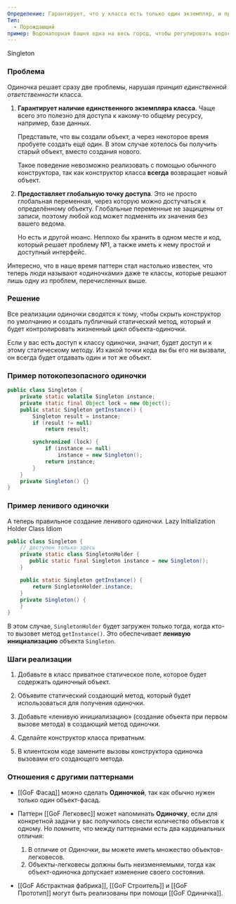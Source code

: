 ```yaml
---
Определение: Гарантирует, что у класса есть только один экземпляр, и предоставляет к нему глобальную точку доступа.
Тип:
  - Порождающий
пример: Водонапорная башня одна на весь город, чтобы регулировать водоснабжение
---
```

Singleton
### Проблема

Одиночка решает сразу две проблемы, нарушая _принцип единственной ответственности_ класса.

1. **Гарантирует наличие единственного экземпляра класса**. Чаще всего это полезно для доступа к какому-то общему ресурсу, например, базе данных.
    
    Представьте, что вы создали объект, а через некоторое время пробуете создать ещё один. В этом случае хотелось бы получить старый объект, вместо создания нового.
    
    Такое поведение невозможно реализовать с помощью обычного конструктора, так как конструктор класса **всегда** возвращает новый объект.

2. **Предоставляет глобальную точку доступа**. Это не просто глобальная переменная, через которую можно достучаться к определённому объекту. Глобальные переменные не защищены от записи, поэтому любой код может подменять их значения без вашего ведома.
    
    Но есть и другой нюанс. Неплохо бы хранить в одном месте и код, который решает проблему №1, а также иметь к нему простой и доступный интерфейс.
    

Интересно, что в наше время паттерн стал настолько известен, что теперь люди называют «одиночками» даже те классы, которые решают лишь одну из проблем, перечисленных выше.
### Решение 

Все реализации одиночки сводятся к тому, чтобы скрыть конструктор по умолчанию и создать публичный статический метод, который и будет контролировать жизненный цикл объекта-одиночки.

Если у вас есть доступ к классу одиночки, значит, будет доступ и к этому статическому методу. Из какой точки кода вы бы его ни вызвали, он всегда будет отдавать один и тот же объект.

### Пример потокопезопасного одиночки

```java
public class Singleton {
    private static volatile Singleton instance;
    private static final Object lock = new Object();
    public static Singleton getInstance() {
        Singleton result = instance;
        if (result != null)
            return result;

        synchronized (lock) {
            if (instance == null)
                instance = new Singleton();
            return instance;
        }
    }
    private Singleton() {}
}
```

### Пример ленивого одиночки

А теперь правильное создание ленивого одиночки. 
Lazy Initialization Holder Class Idiom

```java
public class Singleton {
	// доступен только здесь
    private static class SingletonHolder {
       public static final Singleton instance = new Singleton();
    }

    public static Singleton getInstance() {
        return SingletonHolder.instance;
    }
    private Singleton() {
    }
}
```

В этом случае, `SingletonHolder` будет загружен только тогда, когда кто-то вызовет метод `getInstance()`. Это обеспечивает **ленивую инициализацию** объекта `Singleton`.
### Шаги реализации

1. Добавьте в класс приватное статическое поле, которое будет содержать одиночный объект.
    
2. Объявите статический создающий метод, который будет использоваться для получения одиночки.
    
3. Добавьте «ленивую инициализацию» (создание объекта при первом вызове метода) в создающий метод одиночки.
    
4. Сделайте конструктор класса приватным.
    
5. В клиентском коде замените вызовы конструктора одиночка вызовами его создающего метода.

### Отношения с другими паттернами

- [[GoF Фасад]] можно сделать **Одиночкой**, так как обычно нужен только один объект-фасад.
    
- Паттерн [[GoF Легковес]] может напоминать **Одиночку**, если для конкретной задачи у вас получилось свести количество объектов к одному. Но помните, что между паттернами есть два кардинальных отличия:
    
    1. В отличие от _Одиночки_, вы можете иметь множество объектов-легковесов.
    2. Объекты-легковесы должны быть неизменяемыми, тогда как объект-одиночка допускает изменение своего состояния.
- [[GoF Абстрактная фабрика]], [[GoF Строитель]] и [[GoF Прототип]] могут быть реализованы при помощи [[GoF Одиничка]].